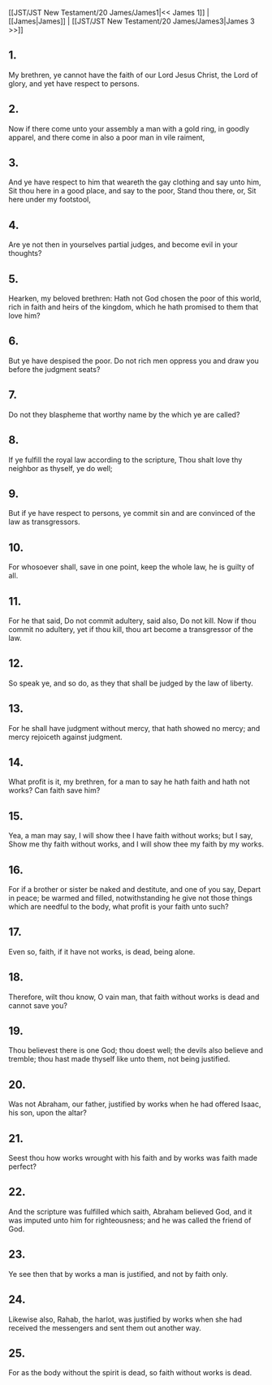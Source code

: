[[JST/JST New Testament/20 James/James1|<< James 1]] | [[James|James]] | [[JST/JST New Testament/20 James/James3|James 3 >>]]
## 1.
My brethren, ye cannot have the faith of our Lord Jesus Christ, the Lord of glory, and yet have respect to persons.
## 2.
Now if there come unto your assembly a man with a gold ring, in goodly apparel, and there come in also a poor man in vile raiment,
## 3.
And ye have respect to him that weareth the gay clothing and say unto him, Sit thou here in a good place, and say to the poor, Stand thou there, or, Sit here under my footstool,
## 4.
Are ye not then in yourselves partial judges, and become evil in your thoughts?
## 5.
Hearken, my beloved brethren: Hath not God chosen the poor of this world, rich in faith and heirs of the kingdom, which he hath promised to them that love him?
## 6.
But ye have despised the poor. Do not rich men oppress you and draw you before the judgment seats?
## 7.
Do not they blaspheme that worthy name by the which ye are called?
## 8.
If ye fulfill the royal law according to the scripture, Thou shalt love thy neighbor as thyself, ye do well;
## 9.
But if ye have respect to persons, ye commit sin and are convinced of the law as transgressors.
## 10.
For whosoever shall, save in one point, keep the whole law, he is guilty of all.
## 11.
For he that said, Do not commit adultery, said also, Do not kill. Now if thou commit no adultery, yet if thou kill, thou art become a transgressor of the law.
## 12.
So speak ye, and so do, as they that shall be judged by the law of liberty.
## 13.
For he shall have judgment without mercy, that hath showed no mercy; and mercy rejoiceth against judgment.
## 14.
What profit is it, my brethren, for a man to say he hath faith and hath not works? Can faith save him?
## 15.
Yea, a man may say, I will show thee I have faith without works; but I say, Show me thy faith without works, and I will show thee my faith by my works.
## 16.
For if a brother or sister be naked and destitute, and one of you say, Depart in peace; be warmed and filled, notwithstanding he give not those things which are needful to the body, what profit is your faith unto such?
## 17.
Even so, faith, if it have not works, is dead, being alone.
## 18.
Therefore, wilt thou know, O vain man, that faith without works is dead and cannot save you?
## 19.
Thou believest there is one God; thou doest well; the devils also believe and tremble; thou hast made thyself like unto them, not being justified.
## 20.
Was not Abraham, our father, justified by works when he had offered Isaac, his son, upon the altar?
## 21.
Seest thou how works wrought with his faith and by works was faith made perfect?
## 22.
And the scripture was fulfilled which saith, Abraham believed God, and it was imputed unto him for righteousness; and he was called the friend of God.
## 23.
Ye see then that by works a man is justified, and not by faith only.
## 24.
Likewise also, Rahab, the harlot, was justified by works when she had received the messengers and sent them out another way.
## 25.
For as the body without the spirit is dead, so faith without works is dead.


